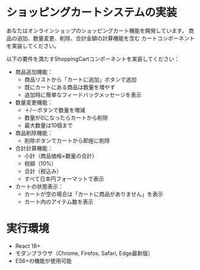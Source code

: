 # ショッピングカートシステムの実装

あなたはオンラインショップのショッピングカート機能を開発しています。
商品の追加、数量変更、削除、合計金額の計算機能を含む
カートコンポーネントを実装してください。

以下の要件を満たすShoppingCartコンポーネントを実装してください：

- 商品追加機能：
  - 商品リストから「カートに追加」ボタンで追加
  - 既にカートにある商品は数量を増やす
  - 追加時に簡単なフィードバックメッセージを表示
- 数量変更機能：
  - ＋/－ボタンで数量を増減
  - 数量が0になったらカートから削除
  - 最大数量は10個まで
- 商品削除機能：
  - 削除ボタンでカートから即座に削除
- 合計計算機能：
  - 小計（商品価格×数量の合計）
  - 税額（10%）
  - 合計（税込み）
  - すべて日本円フォーマットで表示
- カートの状態表示：
  - カートが空の場合は「カートに商品がありません」を表示
  - カート内のアイテム数を表示

# 実行環境

- React 18+
- モダンブラウザ（Chrome, Firefox, Safari, Edge最新版）
- ES6+の機能が使用可能